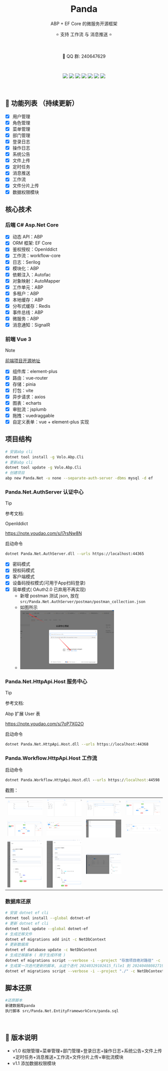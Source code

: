 <br />

<h1 align="center">Panda</h1>

<p align="center">ABP + EF Core 的微服务开源框架</p>

<p align="center">⭐ 支持 工作流 与 消息推送 ⭐</p>

<br />

<p align="center">💬 QQ 群: 240647629</p>

<br />

<p align="center">
    <img src="https://img.shields.io/badge/language-csharp-orange?style=plastic"/>
    <img src="https://img.shields.io/github/stars/842549829/Panda?style=plastic"/>
    <img src="https://img.shields.io/github/forks/842549829/Panda?style=plastic"/>
    <img src="https://img.shields.io/github/license/842549829/Panda?style=plastic"/>
    <img src="https://img.shields.io/github/issues/842549829/Panda?style=plastic"/>
    <img src="https://img.shields.io/github/repo-size/842549829/Panda?style=plastic"/>
    <img src="https://img.shields.io/github/last-commit/842549829/Panda?style=plastic" />
</p>

<br />

## 🥇 功能列表 （持续更新）

- [x] 用户管理
- [x] 角色管理
- [x] 菜单管理
- [x] 部门管理
- [x] 登录日志
- [x] 操作日志
- [x] 系统公告
- [x] 文件上传
- [x] 定时任务
- [x] 消息推送
- [x] 工作流
- [x] 文件分片上传
- [x] 数据权限模块

## 核心技术

### 后端 C# Asp.Net Core

- [x] 动态 API：ABP
- [x] ORM 框架: EF Core
- [x] 鉴权授权：OpenIddict
- [x] 工作流：workflow-core
- [x] 日志：Serilog
- [x] 模块化：ABP
- [x] 依赖注入：Autofac
- [x] 对象映射：AutoMapper
- [x] 工作单元：ABP
- [x] 多租户：ABP
- [x] 本地缓存：ABP
- [x] 分布式缓存：Redis
- [x] 事件总线：ABP
- [x] 微服务：ABP
- [x] 消息通知：SignalR

### 前端 Vue 3
> [!NOTE]
> [前端项目开源地址](https://gitee.com/notify/panda.net.web)


- [x] 组件库：element-plus
- [x] 路由：vue-router
- [x] 存储：pinia
- [x] 打包：vite	
- [x] 异步请求：axios
- [x] 图表：echarts
- [x] 审批流：jsplumb
- [x] 拖拽：vuedraggable
- [x] 自定义表单：vue + element-plus 实现

## 项目结构

```bash
# 安装abp cli 
dotnet tool install -g Volo.Abp.Cli
# 更新abp cli
dotnet tool update -g Volo.Abp.Cli
# 创建项目	
abp new Panda.Net -u none --separate-auth-server -dbms mysql -d ef
```

### Panda.Net.AuthServer 认证中心

> [!TIP]
> 参考文档:
> 
> OpenIddict
> 
> https://note.youdao.com/s/I7rsNw8N

启动命令
```bash
dotnet Panda.Net.AuthServer.dll --urls https://localhost:44365
```
- [x] 密码模式
- [x] 授权码模式
- [x] 客户端模式
- [x] 设备码授权模式(可用于App扫码登录)
- [x] 简单模式( OAuth2.0 已弃用不再实现) 
	- 新增 postman 测试 json, 放在 `src/Panda.Net.AuthServer/postman/postman_collection.json`
	- 如图所示
	- <img src="images/1.png" width="300px"/>
 
### Panda.Net.HttpApi.Host 服务中心

> [!TIP]
> 参考文档:
> 
> Abp 扩展 User 表
> 
> https://note.youdao.com/s/7oP7XG2O

启动命令
```bash
dotnet Panda.Net.HttpApi.Host.dll --urls https://localhost:44368
```

### Panda.Workflow.HttpApi.Host 工作流

启动命令
```cmd
dotnet Panda.Workflow.HttpApi.Host.dll --urls https://localhost:44598
```

截图： 
<table>
  <tr>
    <td><img src="module/workflow/images/1.png" /></td>
    <td><img src="module/workflow/images/2.png" /></td>
    <td><img src="module/workflow/images/3.png" /></td>
    <td><img src="module/workflow/images/4.png" /></td>
  </tr>
  <tr>
    <td><img src="module/workflow/images/5.png" /></td>
    <td><img src="module/workflow/images/6.png" /></td>
    <td><img src="module/workflow/images/7.png" /></td>
    <td><img src="module/workflow/images/8.png" /></td>
  </tr>
  <tr>
    <td><img src="module/workflow/images/9.png" /></td>
    <td><img src="module/workflow/images/10.png" /></td>
    <td><img src="module/workflow/images/11.png" /></td>
  </tr>
</table>
	
### 数据库还原

```bash
# 安装 dotnet ef cli
dotnet tool install --global dotnet-ef
# 更新 dotnet ef cli
dotnet tool update --global dotnet-ef
# 生成迁移文件
dotnet ef migrations add init -c NetDbContext
# 更新数据库
dotnet ef database update -c NetDbContext
# 生成迁移脚本 ( 用于生成环境 )
dotnet ef migrations script --verbose -i --project "存放项目绝对路径" -c NetDbContext -o "存放脚本绝对路径"
# 生成某一次迭代更新的脚本, 从这个迭代 20240329102615_file1 到 20240408082719_announcement 迭代版本之间的差异脚本
dotnet ef migrations script --verbose -i --project "./" -c NetDbContext -o "./2.sql"  20240329102615_file1 20240408082719_announcement
```
## 脚本还原
```bash
#还原脚本
新建数据库panda
执行脚本 src/Panda.Net.EntityFrameworkCore/panda.sql 
```	

<br />

## 📢 版本说明 

-  v1.0  权限管理+菜单管理+部门管理+登录日志+操作日志+系统公告+文件上传+定时任务+消息推送+工作流+文件分片上传+审批流模块
-  v1.1  添加数据权限模块
